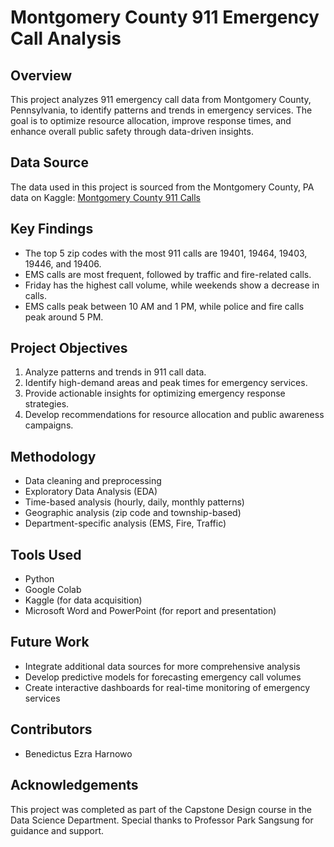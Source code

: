 # Montgomery County 911 Emergency Call Analysis

## Overview
This project analyzes 911 emergency call data from Montgomery County, Pennsylvania, to identify patterns and trends in emergency services. The goal is to optimize resource allocation, improve response times, and enhance overall public safety through data-driven insights.

## Data Source
The data used in this project is sourced from the Montgomery County, PA data on Kaggle:
[Montgomery County 911 Calls](https://www.kaggle.com/datasets/mchirico/montcoalert)

## Key Findings
- The top 5 zip codes with the most 911 calls are 19401, 19464, 19403, 19446, and 19406.
- EMS calls are most frequent, followed by traffic and fire-related calls.
- Friday has the highest call volume, while weekends show a decrease in calls.
- EMS calls peak between 10 AM and 1 PM, while police and fire calls peak around 5 PM.

## Project Objectives
1. Analyze patterns and trends in 911 call data.
2. Identify high-demand areas and peak times for emergency services.
3. Provide actionable insights for optimizing emergency response strategies.
4. Develop recommendations for resource allocation and public awareness campaigns.

## Methodology
- Data cleaning and preprocessing
- Exploratory Data Analysis (EDA)
- Time-based analysis (hourly, daily, monthly patterns)
- Geographic analysis (zip code and township-based)
- Department-specific analysis (EMS, Fire, Traffic)

## Tools Used
- Python
- Google Colab
- Kaggle (for data acquisition)
- Microsoft Word and PowerPoint (for report and presentation)

## Future Work
- Integrate additional data sources for more comprehensive analysis
- Develop predictive models for forecasting emergency call volumes
- Create interactive dashboards for real-time monitoring of emergency services

## Contributors
- Benedictus Ezra Harnowo

## Acknowledgements
This project was completed as part of the Capstone Design course in the Data Science Department. Special thanks to Professor Park Sangsung for guidance and support.

